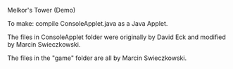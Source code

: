 Melkor's Tower (Demo)

To make: compile ConsoleApplet.java as a Java Applet.

The files in ConsoleApplet folder were originally by David Eck and modified by Marcin Swieczkowski.

The files in the "game" folder are all by Marcin Swieczkowski.
